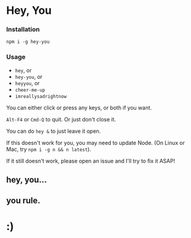 # Hey, You

### Installation

`npm i -g hey-you`

### Usage
* `hey`, or
* `hey-you`, or
* `heyyou`, or
* `cheer-me-up`
* `imreallysadrightnow`

You can either click or press any keys, or both if you want.

`Alt-F4` or `Cmd-Q` to quit. Or just don't close it.

You can do `hey &` to just leave it open.

If this doesn't work for you, you may need to update Node.
(On Linux or Mac, try `npm i -g n && n latest`).

If it still doesn't work, please open an issue and I'll try to fix it ASAP!

## hey, you...
## you rule.

# :)
